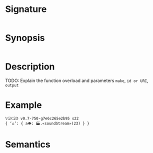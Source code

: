 # Signature
```vikid-signature
```

# Synopsis
```vikid-synopsis
```

# Description
TODO: Explain the function overload and parameters `make`, `id or URI`, `output`

# Example
```vikid-script
𝕍i𝕂i𝔻 v0.7-750-g7e6c265e2b95 s22
{ ‘⌂’: { a👁: 🏭.«soundStream»(23) } }
```




# Semantics
